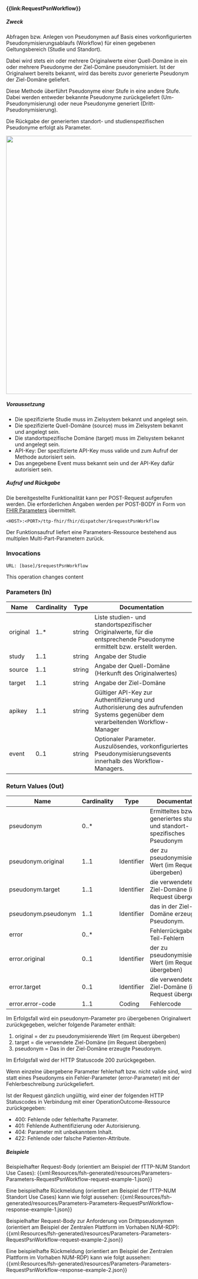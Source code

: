 #### **{{link:RequestPsnWorkflow}}**

##### **Zweck**
Abfragen bzw. Anlegen von Pseudonymen auf Basis eines vorkonfigurierten Pseudonymisierungsablaufs (Workflow) für einen gegebenen Geltungsbereich (Studie und Standort).

Dabei wird stets ein oder mehrere Originalwerte einer Quell-Domäne in ein oder mehrere Pseudonyme der Ziel-Domäne pseudonymisiert. Ist der Originalwert bereits bekannt, wird das bereits zuvor generierte Pseudonym der Ziel-Domäne geliefert.

Diese Methode überführt Pseudonyme einer Stufe in eine andere Stufe. Dabei werden entweder bekannte Pseudonyme zurückgeliefert (Um-Pseudonymisierung) oder neue Pseudonyme generiert (Dritt-Pseudonymisierung).

Die Rückgabe der generierten standort- und studienspezifischen Pseudonyme erfolgt als Parameter.

<p align="center">
  <img width="700" src="https://www.ths-greifswald.de/wp-content/uploads/2022/10/fhirgw-requestpsnworkflow.png">
</p>

##### **Voraussetzung**
- Die spezifizierte Studie muss im Zielsystem bekannt und angelegt sein.
- Die spezifizierte Quell-Domäne (source) muss im Zielsystem bekannt und angelegt sein.
- Die standortspezifische Domäne (target) muss im Zielsystem bekannt und angelegt sein.
- API-Key: Der spezifizierte API-Key muss valide und zum Aufruf der Methode autorisiert sein.
- Das angegebene Event muss bekannt sein und der API-Key dafür autorisiert sein.

##### **Aufruf und Rückgabe**
Die bereitgestellte Funktionalität kann per POST-Request aufgerufen werden. Die erforderlichen Angaben werden per POST-BODY in Form von [FHIR Parameters](https://www.hl7.org/fhir/parameters.html) übermittelt.

`<HOST>:<PORT>/ttp-fhir/fhir/dispatcher/$requestPsnWorkflow`

Der Funktionsaufruf liefert eine Parameters-Ressource bestehend aus multiplen Multi-Part-Parametern zurück.

### Invocations

`URL: [base]/$requestPsnWorkflow`

This operation changes content

### Parameters (In)

| **Name**    | **Cardinality** | **Type** |**Documentation**|
|-------------|-----------------|---|---|
| original    | 1..*            |string|Liste studien- und standortspezifischer Originalwerte, f&#252;r die entsprechende Pseudonyme ermittelt bzw. erstellt werden.|
| study       | 1..1            |string|Angabe der Studie|
| source      | 1..1            |string|Angabe der Quell-Domäne (Herkunft des Originalwertes)|
| target      | 1..1            |string|Angabe der Ziel-Domäne|
| apikey      | 1..1            |string|G&#252;ltiger API-Key zur Authentifizierung und Authorisierung des aufrufenden Systems gegen&#252;ber dem verarbeitenden Workflow-Manager|
| event | 0..1            |string|Optionaler Parameter. Auszul&#246;sendes, vorkonfiguriertes Pseudonymisierungsevents innerhalb des Workflow-Managers.|

### Return Values (Out)

|**Name** | **Cardinality** | **Type** | **Documentation**                                                                                                                         |
|---|-----------------|---|-------------------------------------------------------------------------------------------------------------------------------------------|
|pseudonym|0..*||Ermitteltes bzw. generiertes studien- und standort-spezifisches Pseudonym|
|pseudonym.original|1..1|Identifier|der zu pseudonymisierende Wert (im Request übergeben)|
|pseudonym.target|1..1|Identifier|die verwendete Ziel-Domäne (im Request übergeben)|
|pseudonym.pseudonym|1..1|Identifier|das in der Ziel-Domäne erzeugte Pseudonym.|
|error|0..*||Fehlerrückgabe bei Teil-Fehlern|
|error.original|0..1|Identifier|der zu pseudonymisierende Wert (im Request übergeben)|
|error.target|0..1|Identifier|die verwendete Ziel-Domäne (im Request übergeben)|
|error.error-code|1..1|Coding|Fehlercode|

Im Erfolgsfall wird ein pseudonym-Parameter pro übergebenen Originalwert zurückgegeben, welcher folgende Parameter enthält:
1. original = der zu pseudonymisierende Wert (im Request übergeben)
2. target = die verwendete Ziel-Domäne (im Request übergeben)
3. pseudonym = Das in der Ziel-Domäne erzeugte Pseudonym.

Im Erfolgsfall wird der HTTP Statuscode 200 zurückgegeben.

Wenn einzelne übergebene Parameter fehlerhaft bzw. nicht valide sind, wird statt eines Pseudonyms ein Fehler-Parameter (error-Parameter) mit der Fehlerbeschreibung zurückgeliefert.

Ist der Request gänzlich ungültig, wird einer der folgenden HTTP Statuscodes in Verbindung mit einer OperationOutcome-Ressource zurückgegeben:
* 400: Fehlende oder fehlerhafte Parameter.
* 401: Fehlende Authentifizierung oder Autorisierung.
* 404: Parameter mit unbekanntem Inhalt.
* 422: Fehlende oder falsche Patienten-Attribute.



##### **Beispiele**
Beispielhafter Request-Body (orientiert am Beispiel der fTTP-NUM Standort Use Cases):
{{xml:Resources/fsh-generated/resources/Parameters-Parameters-RequestPsnWorkflow-request-example-1.json}}

Eine beispielhafte Rückmeldung (orientiert am Beispiel der fTTP-NUM Standort Use Cases) kann wie folgt aussehen:
{{xml:Resources/fsh-generated/resources/Parameters-Parameters-RequestPsnWorkflow-response-example-1.json}}

Beispielhafter Request-Body zur Anforderung von Drittpseudonymen (orientiert am Beispiel der Zentralen Plattform im Vorhaben NUM-RDP):
{{xml:Resources/fsh-generated/resources/Parameters-Parameters-RequestPsnWorkflow-request-example-2.json}}

Eine beispielhafte Rückmeldung (orientiert am Beispiel der Zentralen Plattform im Vorhaben NUM-RDP) kann wie folgt aussehen:
{{xml:Resources/fsh-generated/resources/Parameters-Parameters-RequestPsnWorkflow-response-example-2.json}}
